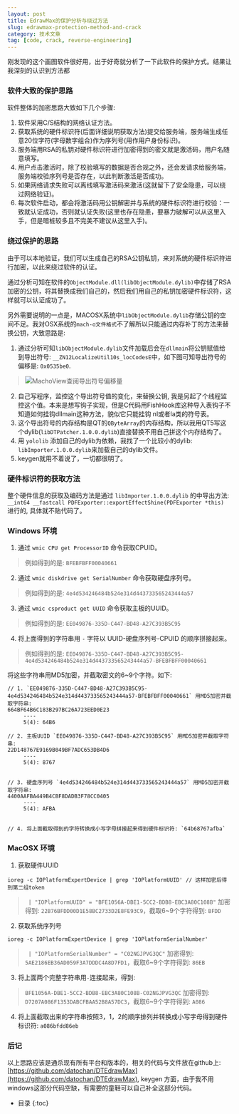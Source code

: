 ```yaml
---
layout: post
title: EdrawMax的保护分析与绕过方法
slug: edrawmax-protection-method-and-crack
category: 技术文章
tag: [code, crack, reverse-engineering]
---
```


刚发现的这个画图软件很好用，出于好奇就分析了一下此软件的保护方式。结果让我深刻的认识到方法都

### 软件大致的保护思路

软件整体的加密思路大致如下几个步骤:
1. 软件采用C/S结构的网络认证方法。
2. 获取系统的硬件标识符(后面详细说明获取方法)提交给服务端，服务端生成任意20位字符(字母数字组合)作为序列号(用作用户身份标识)。
3. 服务端用RSA的私钥对硬件标识符进行加密得到的密文就是激活码，用户名随意填写。
4. 用户点击激活时，除了校验填写的数据是否合规之外，还会发请求给服务端，服务端校验序列号是否存在，以此判断激活是否成功。
5. 如果网络请求失败可以离线填写激活码来激活(这就留下了安全隐患，可以绕过网络验证)。
6. 每次软件启动，都会将激活码用公钥解密并与系统的硬件标识符进行校验：一致就认证成功，否则就认证失败(这里也存在隐患，要暴力破解可以从这里入手，但是暗桩较多且不完美不建议从这里入手)。

### 绕过保护的思路

由于可以本地验证，我们可以生成自己的RSA公钥私钥，来对系统的硬件标识符进行加密，以此来绕过软件的认证。

通过分析可知在软件的`ObjectModule.dll(libObjectModule.dylib)`中存储了RSA加密的公钥，将其替换成我们自己的，然后我们用自己的私钥加密硬件标识符，这样就可以认证成功了。

另外需要说明的一点是，MACOSX系统中`libObjectModule.dylib`存储公钥的空间不足。我对OSX系统的`mach-o文件格式`不了解所以只能通过内存补丁的方法来替换公钥，大致思路是:
1. 通过分析可知`libObjectModule.dylib`文件加载后会在`dllmain`将公钥赋值给到导出符号: `__ZN12LocalizeUtil10s_locCodesE`中，如下图可知导出符号的偏移是: `0x0535be0`.
> ![MachoView查阅导出符号偏移量]({{site.resource_url}}/uploads/2020/11/16064607122360.jpg)

2. 自己写程序，监控这个导出符号值的变化，来替换公钥, 我是另起了个线程监控这个值。本来是想写钩子实现，但是C代码用FishHook库这种导入表钩子不知道如何挂钩dllmain这种方法，貌似它只能挂钩 nl或者la类的符号表。
3. 这个导出符号的内存结构是QT的`QByteArray`的内存结构，所以我用QT5写这个dylib(`libDTPatcher.1.0.0.dylib`)直接替换不用自己拼这个内存结构了。
4. 用 `yololib` 添加自己的dylib为依赖，我找了一个比较小的dylib: `libImporter.1.0.0.dylib`来加载自己的dylib文件。
5. keygen就用不着说了，一切都很明了。

### 硬件标识符的获取方法

整个硬件信息的获取及编码方法是通过 `libImporter.1.0.0.dylib` 的中导出方法: `__int64 __fastcall PDFExporter::exportEffectShine(PDFExporter *this)` 进行的, 具体就不贴代码了。

### Windows 环境

1. 通过 `wmic CPU get ProcessorID` 命令获取CPUID。
> 例如得到的是: `BFEBFBFF00040661`
2. 通过 `wmic diskdrive get SerialNumber` 命令获取硬盘序列号。
> 例如得到的是: `4e4d534246484b524e314d443733565243444a57`
3. 通过 `wmic csproduct get UUID` 命令获取主板的UUID。
> 例如得到的是: `EE049876-335D-C447-BD48-A27C393B5C95`
4. 将上面得到的字符串用 `-` 字符以 UUID-硬盘序列号-CPUID 的顺序拼接起来。
> 例如得到的是: `EE049876-335D-C447-BD48-A27C393B5C95-4e4d534246484b524e314d443733565243444a57-BFEBFBFF00040661`

将这些字符串用MD5加密，并截取密文的6~9个字符。如下: 

```
// 1. `EE049876-335D-C447-BD48-A27C393B5C95-4e4d534246484b524e314d443733565243444a57-BFEBFBFF00040661` 用MD5加密并截取字符串: 
664BF64B6C183B297BC26A723EED0E23
     ----
     5(4): 64B6

// 2. 主板UUID `EE049876-335D-C447-BD48-A27C393B5C95` 用MD5加密并截取字符串: 
22D148767E9169B049BF7ADC653DB4D6
     ----
     5(4): 8767


// 3. 硬盘序列号 `4e4d534246484b524e314d443733565243444a57` 用MD5加密并截取字符串: 
4400AAFBA449B4CBF8DADB3F78CC0405
     ----
     5(4): AFBA


// 4. 将上面截取得到的字符转换成小写字母拼接起来得到硬件标识符: `64b68767afba`

```

### MacOSX 环境

1. 获取硬件UUID
```
ioreg -c IOPlatformExpertDevice | grep 'IOPlatformUUID' // 这样加密后得到第二组token
```
> ` | "IOPlatformUUID" = "BFE1056A-DBE1-5CC2-BDB8-EBC3A80C108B"`
> 加密得到: `22B76BFDD00D1E58BC2733D2E8FE93C9`，截取6~9个字符得到: `BFDD`

2. 获取系统序列号
```
ioreg -c IOPlatformExpertDevice | grep 'IOPlatformSerialNumber'
```
> ` | "IOPlatformSerialNumber" = "C02NGJPVG3QC"`
> 加密得到: `5AE2186EB36AD059F3A7DDDC4A8D7FD1`，截取6~9个字符得到: `86EB`

3. 将上面两个完整字符串用`-`连接起来，得到:
> `BFE1056A-DBE1-5CC2-BDB8-EBC3A80C108B-C02NGJPVG3QC`
> 加密得到: `D7207A086F1353DABCFBAA52B8A57DC3`，截取6~9个字符得到: `A086`

4. 将上面截取出来的字符串按照3，1，2的顺序排列并转换成小写字母得到硬件标识符: `a086bfdd86eb`

### 后记

以上思路应该是通杀现有所有平台和版本的，相关的代码与文件放在github上: [https://github.com/datochan/DTEdrawMax](https://github.com/datochan/DTEdrawMax), keygen 方面，由于我不用windows这部分代码空缺，有需要的童鞋可以自己补全这部分代码。


* 目录
{:toc}

